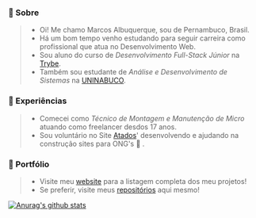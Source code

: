 ###  🦸 Sobre

> * Oi! Me chamo Marcos Albuquerque, sou de Pernambuco, Brasil.
> * Há um bom tempo venho estudando para seguir carreira como profissional que atua no Desenvolvimento Web.
> * Sou aluno do curso de *Desenvolvimento Full-Stack Júnior* na [Trybe](https://www.betrybe.com/).
> * Também sou estudante de *Análise e Desenvolvimento de Sistemas* na [UNINABUCO](https://graduacao.uninabuco.digital/).

### 💾 Experiências
> * Comecei como *Técnico de Montagem e Manutenção de Micro* atuando como freelancer desdos 17 anos.
> * Sou voluntário no Site [Atados](https://www.atados.com.br/)' desenvolvendo e ajudando na construção sites para ONG's :clap: .

### 📑 Portfólio
> * Visite meu [website](http://marcosdevmaster.rf.gd/) para a listagem completa dos meu projetos!
> * Se preferir, visite meus [repositórios](https://github.com/MarcosAlbuquerque?tab=repositories) aqui mesmo!


[![Anurag's github stats](https://github-readme-stats.vercel.app/api?username=marcosalbuquerque&show_icons=true&theme=onedark&locale=pt-br)](https://github.com/anuraghazra/github-readme-stats)
